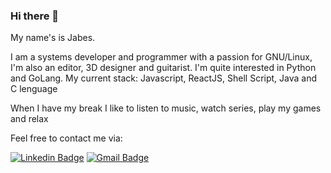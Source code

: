 ### Hi there 👋

My name's is Jabes.

I am a systems developer and programmer with a passion for GNU/Linux, I'm also an editor, 3D designer and guitarist. I'm quite interested in Python and GoLang. My current stack: Javascript, ReactJS, Shell Script, Java and C lenguage

When I have my break I like to listen to music, watch series, play my games and relax

 Feel free to contact me via:

[![Linkedin Badge](https://img.shields.io/badge/-Yeedw-blue?style=flat&logo=Linkedin&logoColor=white&link=https://www.linkedin.com/in/yeedw/)](https://www.linkedin.com/in/yeedw/)
[![Gmail Badge](https://img.shields.io/badge/-yeedw@gmail.com-d14836?style=flat&logo=Gmail&logoColor=white&link=mailto:mailto:yeedwcontato@gmail.com)](mailto:yeedwcontato@gmail.com)
